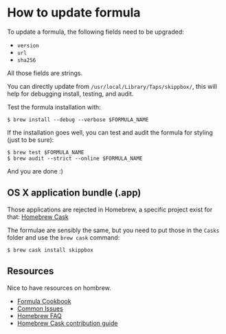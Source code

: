 # How to update formula

To update a formula, the following fields need to be upgraded:

 - `version`
 - `url`
 - `sha256`

All those fields are strings.

You can directly update from `/usr/local/Library/Taps/skippbox/`, this will help for debugging install, testing, and audit.

Test the formula installation with:

    $ brew install --debug --verbose $FORMULA_NAME

If the installation goes well, you can test and audit the formula for styling (just to be sure):

    $ brew test $FORMULA_NAME
    $ brew audit --strict --online $FORMULA_NAME

And you are done :)

## OS X application bundle (.app)

Those applications are rejected in Homebrew, a specific project exist
for that: [Homebrew Cask](https://github.com/caskroom/homebrew-cask)

The formulae are sensibly the same, but you need to put those in the `Casks`
folder and use the `brew cask` command:

    $ brew cask install skippbox

## Resources

Nice to have resources on hombrew.

 - [Formula Cookbook](https://github.com/Homebrew/homebrew/blob/master/share/doc/homebrew/Formula-Cookbook.md)
 - [Common Issues](https://github.com/Homebrew/homebrew/blob/master/share/doc/homebrew/Common-Issues.md)
 - [Homebrew FAQ](https://github.com/Homebrew/homebrew/blob/master/share/doc/homebrew/FAQ.md)
 - [Homebrew Cask contribution guide](https://github.com/caskroom/homebrew-cask/blob/master/CONTRIBUTING.md)
